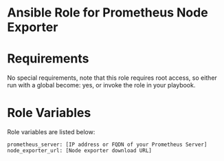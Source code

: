# Ansible Role for Prometheus Node Exporter

# Requirements
No special requirements, note that this role requires root access, so either run with a global become: yes, or invoke the role in your playbook.

# Role Variables
Role variables are listed below:
```
prometheus_server: [IP address or FQDN of your Prometheus Server]
node_exporter_url: [Node exporter download URL]
```
